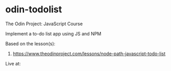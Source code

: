 # odin-todolist

The Odin Project: JavaScript Course

Implement a to-do list app using JS and NPM

Based on the lesson(s):

1. https://www.theodinproject.com/lessons/node-path-javascript-todo-list

Live at: